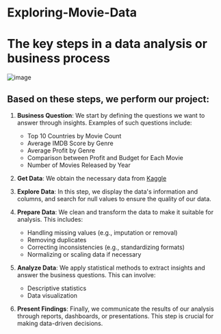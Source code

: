 # Exploring-Movie-Data
# The key steps in a data analysis or business process

![image](https://github.com/user-attachments/assets/88ae2fc1-6fe5-4675-8886-96dfb056a1ea)



**Based on these steps, we perform our project:**
---



1. **Business Question**: We start by defining the questions we want to answer through insights. Examples of such questions include:
   - Top 10 Countries by Movie Count
   - Average IMDB Score by Genre
   - Average Profit by Genre
   - Comparison between Profit and Budget for Each Movie
   - Number of Movies Released by Year

2. **Get Data**: We obtain the necessary data from [Kaggle](https://www.kaggle.com/datasets/prmohanty/pandas-movie-dataset) <br>

3. **Explore Data**: In this step, we display the data's information and columns, and search for null values to ensure the quality of our data.

4. **Prepare Data**: We clean and transform the data to make it suitable for analysis. This includes:
   - Handling missing values (e.g., imputation or removal)
   - Removing duplicates
   - Correcting inconsistencies (e.g., standardizing formats)
   - Normalizing or scaling data if necessary

5. **Analyze Data**: We apply statistical methods to extract insights and answer the business questions. This can involve:
   - Descriptive statistics
   - Data visualization


6. **Present Findings**: Finally, we communicate the results of our analysis through reports, dashboards, or presentations. This step is crucial for making data-driven decisions.

